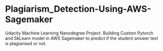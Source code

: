 # Plagiarism_Detection-Using-AWS-Sagemaker
Udacity Machine Learning Nanodegree Project. Building Custom Pytorch and SkLearn model in AWS Sagemaker to predict if the student answer text is plagiarised or not.
